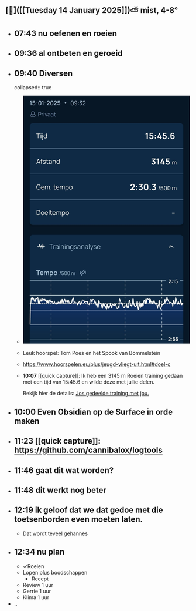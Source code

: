 ##  [🔻]([[Tuesday 14 January 2025]])⛅ mist, 4-8°
- ## 07:43 nu oefenen en roeien
- ## 09:36 al ontbeten en geroeid
- ## 09:40 Diversen
  collapsed:: true
	- ![2025-01-15-09-37-12.jpeg](../assets/2025-01-15-09-37-12.jpeg)
	- Leuk hoorspel: Tom Poes en het Spook van Bommelstein
	- https://www.hoorspelen.eu/plus/jeugd-vliegt-uit.html#doel-c
	- **10:07** [[quick capture]]: Ik heb een 3145 m Roeien training gedaan met een tijd van 15:45.6 en wilde deze met jullie delen.
	  
	  Bekijk hier de details: [Jos gedeelde training met jou.](https://log.concept2.com/share/1275681/96744039)
- ## 10:00 Even Obsidian op de Surface in orde maken
- ## 11:23 [[quick capture]]:  https://github.com/cannibalox/logtools
- ## 11:46 gaat dit wat worden?
- ## 11:48 dit werkt nog beter
- ## 12:19 ik geloof dat we dat gedoe met die toetsenborden even moeten laten.
	- Dat wordt teveel gehannes
- ## 12:34 nu plan
	- ✓Roeien
	- Lopen plus boodschappen
		- Recept
	- Review 1 uur
	- Gerrie 1 uur
	- Klima 1 uur
- ..